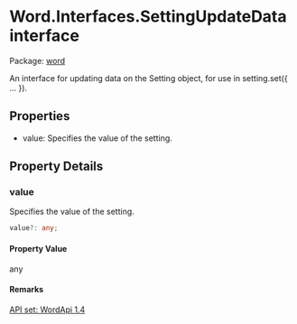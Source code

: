# Word.Interfaces.SettingUpdateData interface

Package: [word](https://learn.microsoft.com/en-us/javascript/api/word)

An interface for updating data on the Setting object, for use in setting.set({ ... }).

## Properties

- value: Specifies the value of the setting.

## Property Details

### value

Specifies the value of the setting.

```typescript
value?: any;
```

#### Property Value

any

#### Remarks

[API set: WordApi 1.4](https://learn.microsoft.com/en-us/javascript/api/requirement-sets/word/word-api-requirement-sets)